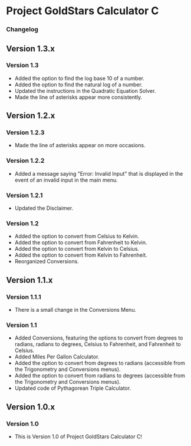 # Project GoldStars Calculator C
### Changelog

## Version 1.3.x
### Version 1.3
* Added the option to find the log base 10 of a number.
* Added the option to find the natural log of a number.
* Updated the instructions in the Quadratic Equation Solver.
* Made the line of asterisks appear more consistently.

## Version 1.2.x
### Version 1.2.3
* Made the line of asterisks appear on more occasions.

### Version 1.2.2
* Added a message saying "Error: Invalid Input" that is displayed in the event of an invalid input in the main menu.

### Version 1.2.1
* Updated the Disclaimer.

### Version 1.2
* Added the option to convert from Celsius to Kelvin.
* Added the option to convert from Fahrenheit to Kelvin.
* Added the option to convert from Kelvin to Celsius.
* Added the option to convert from Kelvin to Fahrenheit.
* Reorganized Conversions.

## Version 1.1.x
### Version 1.1.1
* There is a small change in the Conversions Menu.

### Version 1.1
* Added Conversions, featuring the options to convert from degrees to radians, radians to degrees, Celsius to Fahrenheit, and Fahrenheit to Celsius.
* Added Miles Per Gallon Calculator.
* Added the option to convert from degrees to radians (accessible from the Trigonometry and Conversions menus).
* Added the option to convert from radians to degrees (accessible from the Trigonometry and Conversions menus).
* Updated code of Pythagorean Triple Calculator.

## Version 1.0.x
### Version 1.0
* This is Version 1.0 of Project GoldStars Calculator C!